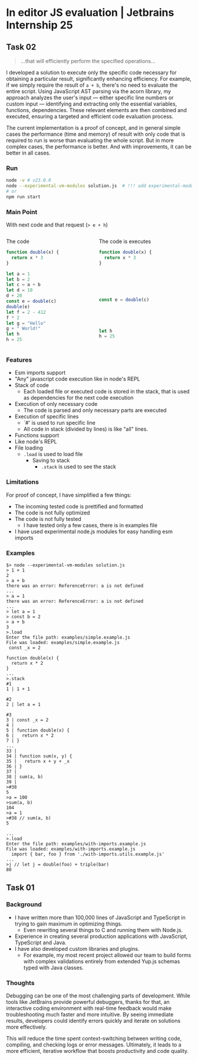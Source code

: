 # In editor JS evaluation | Jetbrains Internship 25

## Task 02

> ...that will efficiently perform the specified operations...

I developed a solution to execute only the specific code necessary for obtaining a particular result, significantly
enhancing efficiency. For example, if we simply require the result of `a + b`, there's no need to evaluate the entire
script. Using JavaScript AST parsing via the acorn library, my approach analyzes the user's input — either specific line
numbers or custom input — identifying and extracting only the essential variables, functions, dependencies. These
relevant elements are then combined and executed, ensuring a targeted and efficient code evaluation
process.

The current implementation is a proof of concept, and in general simple cases the performance (time and memory) of
result with only code that is required to run is worse than evaluating the whole script. But in more complex cases, the
performance is better. And with improvements, it can be better in all cases.

### Run

```bash
node -v # v23.0.0
node --experimental-vm-modules solution.js  # !!! add experimental-modules flag
# or
npm run start
```

### Main Point

With next code and that request (`> e + h`)

<div style="display:flex">
<div style="flex:50%">

The code

```javascript
function double(x) {
  return x * 3
}

let a = 1
let b = 2
let c = a + b
let d = 10
d + 20
const e = double(c)
double(e)
let f = 2 - 412
f * 2
let g = "Hello"
g + " World!"
let h
h = 25
```

</div>
<div style="flex:50%">

The code is executes

```javascript
function double(x) {
  return x * 3
}






const e = double(c)





let h
h = 25
```
  
</div>
</div>


### Features

- Esm imports support
- "Any" javascript code execution like in node's REPL
- Stack of code
  - Each loaded file or executed code is stored in the stack, that is used as dependencies for the next code execution
- Execution of only necessary code
  - The code is parsed and only necessary parts are executed
- Execution of specific lines
  - `#<number>' is used to run specific line
  - All code in stack (divided by lines) is like "all" lines.
- Functions support
- Like node's REPL
- File loading
  - `.load` is used to load file
    - Saving to stack
      - `.stack` is used to see the stack

### Limitations

For proof of concept, I have simplified a few things:

- The incoming tested code is prettified and formatted
- The code is not fully optimized
- The code is not fully tested
  - I have tested only a few cases, there is in examples file
- I have used experimental node.js modules for easy handling esm imports

### Examples

```terminal
$> node --experimental-vm-modules solution.js
> 1 + 1
2
> a + b
there was an error: ReferenceError: a is not defined
...
> a = 1
there was an error: ReferenceError: a is not defined
...
> let a = 1
> const b = 2
> a + b
3
>.load
Enter the file path: examples/simple.example.js
File was loaded: examples/simple.example.js
 const _x = 2

function double(x) {
  return x * 2
} 
...
>.stack
#1
1 | 1 + 1

#2
2 | let a = 1

#3
3 | const _x = 2
4 |
5 | function double(x) {
6 |   return x * 2
7 | }
...
33 |
34 | function sum(x, y) {
35 |   return x + y + _x
36 | }
37 |
38 | sum(a, b)
39 |
>#38
5
>a = 100
>sum(a, b)
104
>a = 1
>#38 // sum(a, b)
5
```

```terminal
...
>.load
Enter the file path: examples/with-imports.example.js
File was loaded: examples/with-imports.example.js
  import { bar, foo } from './with-imports.utils.example.js'
...
>j // let j = double(foo) + triple(bar)
80
```

## Task 01

### Background

- I have written more than 100,000 lines of JavaScript and TypeScript in trying to gain maximum in optimizing things.
  - Even rewriting several things to C and running them with Node.js.
- Experience in creating several production applications with JavaScript, TypeScript and Java.
- I have also developed custom libraries and plugins.
  - For example, my most recent project allowed our team to build forms with complex validations entirely from extended
    Yup.js schemas typed with Java classes.

### Thoughts

Debugging can be one of the most challenging parts of development. While tools like JetBrains provide powerful
debuggers, thanks for that, an interactive coding environment with real-time feedback would make troubleshooting much
faster and more intuitive. By seeing immediate results, developers could identify errors quickly and iterate on
solutions more effectively.

This will reduce the time spent context-switching between writing code, compiling, and checking logs or error messages.
Ultimately, it leads to a more efficient, iterative workflow that boosts productivity and code quality.

